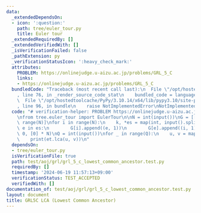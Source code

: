 ```yaml
---
data:
  _extendedDependsOn:
  - icon: ':question:'
    path: tree/euler_tour.py
    title: Euler tour
  _extendedRequiredBy: []
  _extendedVerifiedWith: []
  _isVerificationFailed: false
  _pathExtension: py
  _verificationStatusIcon: ':heavy_check_mark:'
  attributes:
    PROBLEM: https://onlinejudge.u-aizu.ac.jp/problems/GRL_5_C
    links:
    - https://onlinejudge.u-aizu.ac.jp/problems/GRL_5_C
  bundledCode: "Traceback (most recent call last):\n  File \"/opt/hostedtoolcache/PyPy/3.10.14/x64/lib/pypy3.10/site-packages/onlinejudge_verify/documentation/build.py\"\
    , line 76, in _render_source_code_stat\n    bundled_code = language.bundle(\n\
    \  File \"/opt/hostedtoolcache/PyPy/3.10.14/x64/lib/pypy3.10/site-packages/onlinejudge_verify/languages/python.py\"\
    , line 96, in bundle\n    raise NotImplementedError\nNotImplementedError\n"
  code: "# verification-helper: PROBLEM https://onlinejudge.u-aizu.ac.jp/problems/GRL_5_C\n\
    \nfrom tree.euler_tour import EulerTour\n\nN = int(input())\nG = [[] for _ in\
    \ range(N)]\nfor i in range(N):\n    k, *es = map(int, input().split())\n    for\
    \ e in es:\n        G[i].append((e, 1))\n        G[e].append((i, 1))\n\net = EulerTour(G,\
    \ 0, [0] * N)\nQ = int(input())\nfor _ in range(Q):\n    u, v = map(int, input().split())\n\
    \    print(et.lca(u, v))\n"
  dependsOn:
  - tree/euler_tour.py
  isVerificationFile: true
  path: test/aoj/grl/grl_5_c_lowest_common_ancestor.test.py
  requiredBy: []
  timestamp: '2024-06-19 11:57:13+09:00'
  verificationStatus: TEST_ACCEPTED
  verifiedWith: []
documentation_of: test/aoj/grl/grl_5_c_lowest_common_ancestor.test.py
layout: document
title: GRL5C LCA (Lowest Common Ancestor)
---
```


